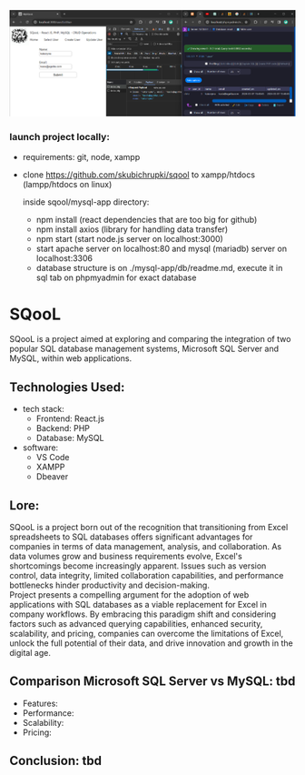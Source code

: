 ![alt text](./mysql-app/public/image.png)

### launch project locally:

- requirements: git, node, xampp
- clone https://github.com/skubichrupki/sqool to xampp/htdocs (lampp/htdocs on linux)
  
  inside sqool/mysql-app directory:

  - npm install (react dependencies that are too big for github)
  - npm install axios (library for handling data transfer)
  - npm start (start node.js server on localhost:3000)
  - start apache server on localhost:80 and mysql (mariadb) server on localhost:3306 
  - database structure is on ./mysql-app/db/readme.md, execute it in sql tab on phpmyadmin for exact database

# SQooL
SQooL is a project aimed at exploring and comparing the integration of two popular SQL database management systems, Microsoft SQL Server and MySQL, within web applications. 

## Technologies Used:

- tech stack:
  - Frontend: React.js
  - Backend: PHP
  - Database: MySQL
- software:
  - VS Code
  - XAMPP
  - Dbeaver

## Lore:
SQooL is a project born out of the recognition that transitioning from Excel spreadsheets to SQL databases offers significant advantages for companies in terms of data management, analysis, and collaboration. As data volumes grow and business requirements evolve, Excel's shortcomings become increasingly apparent. Issues such as version control, data integrity, limited collaboration capabilities, and performance bottlenecks hinder productivity and decision-making. 
<br>
Project presents a compelling argument for the adoption of web applications with SQL databases as a viable replacement for Excel in company workflows. By embracing this paradigm shift and considering factors such as advanced querying capabilities, enhanced security, scalability, and pricing, companies can overcome the limitations of Excel, unlock the full potential of their data, and drive innovation and growth in the digital age.

## Comparison Microsoft SQL Server vs MySQL: tbd

- Features:
- Performance:
- Scalability:
- Pricing:

## Conclusion: tbd



